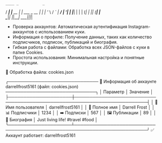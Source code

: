     ____ _           _            
   / ___| |__   __ _| |_ ___ _ __ 
  | |   | '_ \ / _` | __/ __| '__|
  | |___| | | | (_| | || (__| |   
   \____|_| |_|____| \___|_||_|

- Проверка аккаунтов: Автоматическая аутентификация Instagram-аккаунтов с использованием куки.
- Информация о профиле: Получение данных, таких как количество подписчиков, подписок, публикаций и биография.
- Гибкая работа с файлами: Обработка всех JSON-файлов с куки в папке Cookies.
- Простота использования: Минимальная настройка и понятные инструкции.

📂 Обработка файла: cookies.json

╭────────────────────────────── 📸 Информация об аккаунте darrellfrost5161 (файл: cookies.json) ──────────────────────────────╮
│ Параметр            │ Значение                                                                 │
├─────────────────────┼──────────────────────────────────────────────────────────────────────────┤
│ 👤 Имя пользователя │ darrellfrost5161                                                         │
│ 📜 Полное имя       │ Darrell Frost                                                            │
│ 📊 Подписчики       │ 1234                                                                     │
│ ➡️ Подписки         │ 567                                                                      │
│ 🖼️ Публикации      │ 89                                                                       │
│ 📝 Биография        │ Just living life! #travel #food                                          │
╰─────────────────────┴──────────────────────────────────────────────────────────────────────────╯
✅ Аккаунт работает: darrellfrost5161
